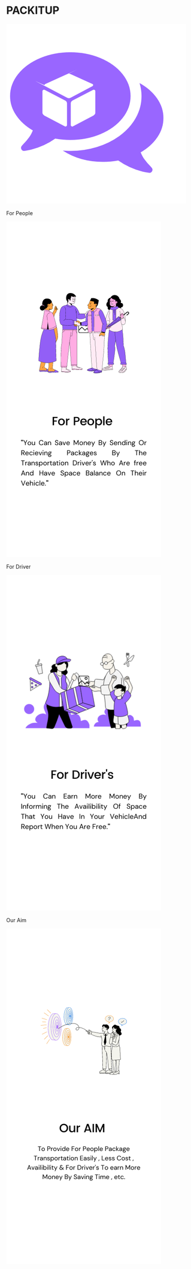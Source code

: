 # PACKITUP

![alt text](https://github.com/Hash-n-Slash/PACKITUP/blob/main/Homeb.png?raw=true)



For People



![alt text](https://github.com/Hash-n-Slash/PACKITUP/blob/main/1.png?raw=true)


For Driver


![alt text](https://github.com/Hash-n-Slash/PACKITUP/blob/main/2.png?raw=true)


Our Aim


![alt text](https://github.com/Hash-n-Slash/PACKITUP/blob/main/3.png?raw=true)




